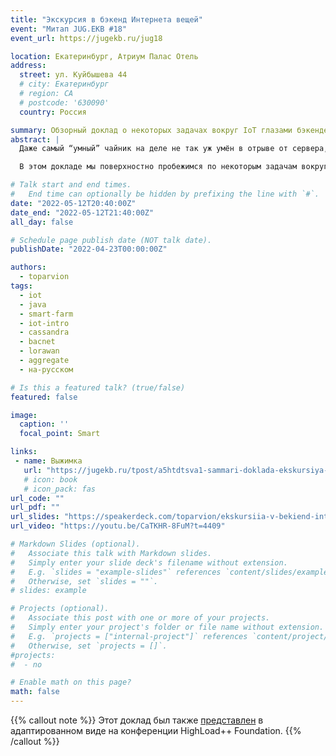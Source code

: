 ```yaml
---
title: "Экскурсия в бэкенд Интернета вещей"
event: "Митап JUG.EKB #18"
event_url: https://jugekb.ru/jug18

location: Екатеринбург, Атриум Палас Отель
address:
  street: ул. Куйбышева 44
  # city: Екатеринбург
  # region: CA
  # postcode: '630090'
  country: Россия

summary: Обзорный доклад о некоторых задачах вокруг IoT глазами бэкендера
abstract: |
  Даже самый “умный” чайник на деле не так уж умён в отрыве от сервера, куда он передаёт свою температуру и откуда получает команды на подогрев. Но с ним хотя бы можно взаимодействовать напрямую. А как быть десяткам датчиков загрязнения воздуха на предприятии? Или сотням датчиков температуры на посевной площади? Или тысячам электронных замков в гостинице? Ясно, что бизнес-ценность таких устройств целиком раскрывается только на бэкенде.

  В этом докладе мы поверхностно пробежимся по некоторым задачам вокруг IoT и на примере одной интеграционной платформы на Java (с оглядкой на другие) посмотрим, как эти задачи могут решаться “на том конце провода”. Повникаем в визуализацию процессов и агрегатов, поговорим об интеллектуальном анализе машинных данных и разберёмся с тем, как унифицировать получение и обработку данных от огромного (зоо)парка всевозможных устройств.

# Talk start and end times.
#   End time can optionally be hidden by prefixing the line with `#`.
date: "2022-05-12T20:40:00Z"
date_end: "2022-05-12T21:40:00Z"
all_day: false

# Schedule page publish date (NOT talk date).
publishDate: "2022-04-23T00:00:00Z"

authors:
  - toparvion
tags:
  - iot
  - java
  - smart-farm
  - iot-intro  
  - cassandra
  - bacnet
  - lorawan
  - aggregate
  - на-русском

# Is this a featured talk? (true/false)
featured: false

image:
  caption: ''
  focal_point: Smart

links:
 - name: Выжимка
   url: "https://jugekb.ru/tpost/a5htdtsva1-sammari-doklada-ekskursiya-v-bekend-inte"
   # icon: book
   # icon_pack: fas
url_code: ""
url_pdf: ""
url_slides: "https://speakerdeck.com/toparvion/ekskursiia-v-bekiend-intiernieta-vieshchiei"
url_video: "https://youtu.be/CaTKHR-8FuM?t=4409"

# Markdown Slides (optional).
#   Associate this talk with Markdown slides.
#   Simply enter your slide deck's filename without extension.
#   E.g. `slides = "example-slides"` references `content/slides/example-slides.md`.
#   Otherwise, set `slides = ""`.
# slides: example

# Projects (optional).
#   Associate this post with one or more of your projects.
#   Simply enter your project's folder or file name without extension.
#   E.g. `projects = ["internal-project"]` references `content/project/deep-learning/index.md`.
#   Otherwise, set `projects = []`.
#projects:
#  - no

# Enable math on this page?
math: false
---
```

{{% callout note %}}
Этот доклад был также [представлен](/event/2022/highload/) в адаптированном виде на конференции HighLoad++ Foundation.
{{% /callout %}}